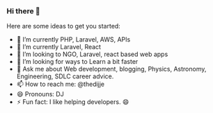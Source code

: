 ### Hi there 👋

<!--
**Thedijje/thedijje** is a ✨ _special_ ✨ repository because its `README.md` (this file) appears on your GitHub profile.-->

Here are some ideas to get you started:

- 🔭 I’m currently PHP, Laravel, AWS, APIs
- 🌱 I’m currently Laravel, React
- 👯 I’m looking to NGO, Laravel, react based web apps
- 🤔 I’m looking for ways to Learn a bit faster 
- 💬 Ask me about Web development, blogging, Physics, Astronomy, Engineering, SDLC career advice.
- 📫 How to reach me: @thedijje
- 😄 Pronouns: DJ
- ⚡ Fun fact: I like helping developers. 😄

